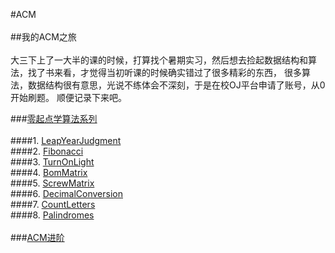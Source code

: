 #ACM<br><br>
##我的ACM之旅<br><br>
大三下上了一大半的课的时候，打算找个暑期实习，然后想去捡起数据结构和算法，找了书来看，才觉得当初听课的时候确实错过了很多精彩的东西，
很多算法，数据结构很有意思，光说不练体会不深刻，于是在校OJ平台申请了账号，从0开始刷题。
顺便记录下来吧。

###[零起点学算法系列](https://github.com/xlm7/ACM/tree/master/begin)<br><br>
####1. [LeapYearJudgment](https://github.com/xlm7/ACM/tree/master/begin/LeapYearJudgment)<br>
####2. [Fibonacci](https://github.com/xlm7/ACM/tree/master/begin/Fibonacci)<br>
####3. [TurnOnLight](https://github.com/xlm7/ACM/tree/master/begin/TurnOnLight)<br>
####4. [BomMatrix](https://github.com/xlm7/ACM/tree/master/begin/BomMatrix)<br>
####5. [ScrewMatrix](https://github.com/xlm7/ACM/tree/master/begin/ScrewMatrix)<br>
####6. [DecimalConversion](https://github.com/xlm7/ACM/tree/master/begin/DecimalConversion)<br>
####7. [CountLetters](https://github.com/xlm7/ACM/tree/master/begin/CountLetters)<br>
####8. [Palindromes](https://github.com/xlm7/ACM/tree/master/begin/Palindromes)<br><br>
###[ACM进阶](https://github.com/xlm7/ACM/tree/master/advance)<br><br>
